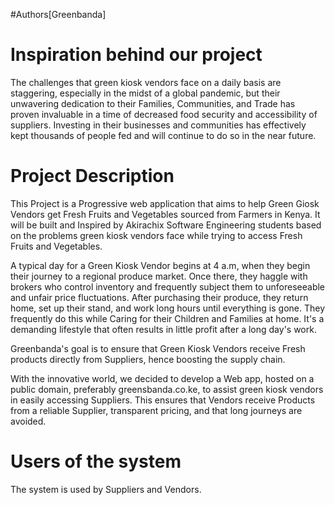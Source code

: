 #Authors[Greenbanda]

# Inspiration behind our project
The challenges that green kiosk vendors face on a daily basis are staggering, especially in the midst of a global pandemic, but their unwavering dedication to their Families, Communities, and Trade has proven invaluable in a time of decreased food security and accessibility of suppliers. Investing in their businesses and communities has effectively kept thousands of people fed and will continue to do so in the near future.

# Project Description

This Project is a Progressive web application that aims to help Green Giosk Vendors get  Fresh Fruits and Vegetables sourced from Farmers in Kenya. It will be built and Inspired by Akirachix Software Engineering students based on the problems green kiosk vendors face while trying to access Fresh Fruits and Vegetables.

A typical day for a Green Kiosk Vendor begins at 4 a.m, when they begin their journey to a regional produce market. Once there, they haggle with brokers who control inventory and frequently subject them to unforeseeable and unfair price fluctuations. After purchasing their produce, they return home, set up their stand, and work long hours until everything is gone. They frequently do this while Caring for their Children and Families at home. It's a demanding lifestyle that often results in little profit after a long day's work.

Greenbanda's goal is to ensure that Green Kiosk Vendors receive Fresh products directly from Suppliers, hence boosting the supply chain.

With the innovative world, we decided to develop a Web app, hosted on a public domain, preferably greensbanda.co.ke, to assist green kiosk vendors in easily accessing Suppliers. This ensures that Vendors receive Products from a reliable Supplier, transparent pricing, and that long journeys are avoided.
# Users of the system
The system is used by Suppliers and Vendors.
